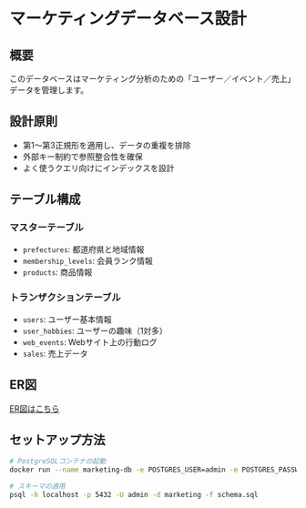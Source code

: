 # マーケティングデータベース設計

## 概要
このデータベースはマーケティング分析のための「ユーザー／イベント／売上」データを管理します。

## 設計原則
- 第1〜第3正規形を適用し、データの重複を排除
- 外部キー制約で参照整合性を確保
- よく使うクエリ向けにインデックスを設計

## テーブル構成

### マスターテーブル
- `prefectures`: 都道府県と地域情報
- `membership_levels`: 会員ランク情報
- `products`: 商品情報

### トランザクションテーブル
- `users`: ユーザー基本情報
- `user_hobbies`: ユーザーの趣味（1対多）
- `web_events`: Webサイト上の行動ログ
- `sales`: 売上データ

## ER図
[ER図はこちら](er.mmd)

## セットアップ方法
```bash
# PostgreSQLコンテナの起動
docker run --name marketing-db -e POSTGRES_USER=admin -e POSTGRES_PASSWORD=password -e POSTGRES_DB=marketing -p 5432:5432 -d postgres:15

# スキーマの適用
psql -h localhost -p 5432 -U admin -d marketing -f schema.sql
